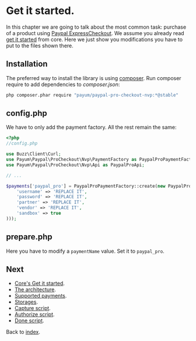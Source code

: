 # Get it started.

In this chapter we are going to talk about the most common task: purchase of a product using [Paypal ExpressCheckout](https://www.paypal.com/webapps/mpp/paypal-payments-pro).
We assume you already read [get it started](https://github.com/Payum/Payum/blob/master/src/Payum/Core/Resources/docs/get-it-started.md) from core.
Here we just show you modifications you have to put to the files shown there.

## Installation

The preferred way to install the library is using [composer](http://getcomposer.org/).
Run composer require to add dependencies to _composer.json_:

```bash
php composer.phar require "payum/paypal-pro-checkout-nvp:*@stable"
```

## config.php

We have to only add the payment factory. All the rest remain the same:


```php
<?php
//config.php

use Buzz\Client\Curl;
use Payum\Paypal\ProCheckout\Nvp\PaymentFactory as PaypalProPaymentFactory;
use Payum\Paypal\ProCheckout\Nvp\Api as PaypalProApi;

// ...

$payments['paypal_pro'] = PaypalProPaymentFactory::create(new PaypalProApi(array(
    'username' => 'REPLACE IT',
    'password' => 'REPLACE IT',
    'partner' => 'REPLACE IT',
    'vendor' => 'REPLACE IT',
    'sandbox' => true
)));
```

## prepare.php

Here you have to modify a `paymentName` value. Set it to `paypal_pro`.

## Next 

* [Core's Get it started](https://github.com/Payum/Core/blob/master/Resources/docs/get-it-started.md).
* [The architecture](https://github.com/Payum/Core/blob/master/Resources/docs/the-architecture.md).
* [Supported payments](https://github.com/Payum/Core/blob/master/Resources/docs/supported-payments.md).
* [Storages](https://github.com/Payum/Core/blob/master/Resources/docs/storages.md).
* [Capture script](https://github.com/Payum/Core/blob/master/Resources/docs/capture-script.md).
* [Authorize script](https://github.com/Payum/Core/blob/master/Resources/docs/authorize-script.md).
* [Done script](https://github.com/Payum/Core/blob/master/Resources/docs/done-script.md).

Back to [index](index.md).
